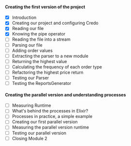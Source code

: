 #### Creating the first version of the project

- [x] Introduction
- [x] Creating our project and configuring Credo
- [x] Reading our file
- [x] Knowing the pipe operator
- [ ] Reading the file into a stream
- [ ] Parsing our file
- [ ] Adding order values
- [ ] Extracting the parser to a new module
- [ ] Returning the highest value
- [ ] Calculating the frequency of each order type
- [ ] Refactoring the highest price return
- [ ] Testing our Parser
- [ ] Testing the ReportsGenerator

#### Creating the parallel version and understanding processes

- [ ] Measuring Runtime
- [ ] What's behind the processes in Elixir?
- [ ] Processes in practice, a simple example
- [ ] Creating our first parallel version
- [ ] Measuring the parallel version runtime
- [ ] Testing our parallel version
- [ ] Closing Module 2